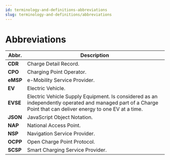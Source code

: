 ```yaml
---
id: terminology-and-definitions-abbreviations
slug: terminology-and-definitions/abbreviations
---
```

# Abbreviations

| Abbr.    | Description                                                                                                                                                   |
|----------|---------------------------------------------------------------------------------------------------------------------------------------------------------------|
| **CDR**  | Charge Detail Record.                                                                                                                                         |
| **CPO**  | Charging Point Operator.                                                                                                                                      |
| **eMSP** | e-Mobility Service Provider.                                                                                                                                  |
| **EV**   | Electric Vehicle.                                                                                                                                             |
| **EVSE** | Electric Vehicle Supply Equipment. Is considered as an independently operated and managed part of a Charge Point that can deliver energy to one EV at a time. |
| **JSON** | JavaScript Object Notation.                                                                                                                                   |
| **NAP**  | National Access Point.                                                                                                                                        |
| **NSP**  | Navigation Service Provider.                                                                                                                                  |
| **OCPP** | Open Charge Point Protocol.                                                                                                                                   |
| **SCSP** | Smart Charging Service Provider.                                                                                                                              |
